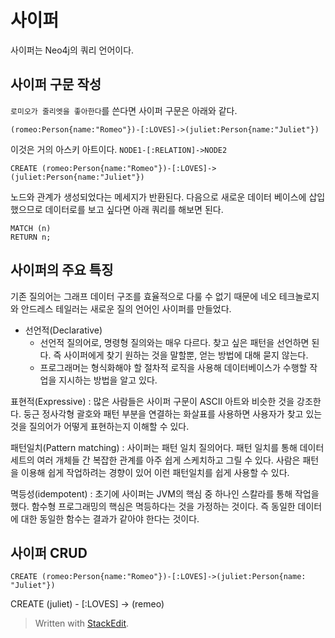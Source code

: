 # 사이퍼 

사이퍼는 Neo4j의 쿼리 언어이다. 

## 사이퍼 구문 작성

`로미오가 줄리엣을 좋아한다`를 쓴다면 사이퍼 구문은 아래와 같다. 

```
(romeo:Person{name:"Romeo"})-[:LOVES]->(juliet:Person{name:"Juliet"})
```

이것은 거의 아스키 아트이다. 
`NODE1-[:RELATION]->NODE2`

```
CREATE (romeo:Person{name:"Romeo"})-[:LOVES]->(juliet:Person{name:"Juliet"})
```

노드와 관계가 생성되었다는 메세지가 반환된다. 다음으로 새로운 데이터 베이스에 삽입했으므로 데이터로를 보고 싶다면 아래 쿼리를 해보면 된다.

```
MATCH (n)
RETURN n;
```

## 사이퍼의 주요 특징

기존 질의어는 그래프 데이터 구조를 효율적으로 다룰 수 없기 때문에 네오 테크놀로지와 안드레스 테일러는 새로운 질의 언어인 사이퍼를 만들었다. 

* 선언적(Declarative)
	* 선언적 질의어로, 명령형 질의와는 매우 다르다. 찾고 싶은 패턴을 선언하면 된다. 즉 사이퍼에게 찾기 원하는 것을 말할뿐, 얻는 방법에 대해 묻지 않는다. 
	* 프로그래머는 형식화해야 할 절차적 로직을 사용해 데이터베이스가 수행할 작업을 지시하는 방법을 알고 있다.

표현적(Expressive)
: 많은 사람들은 사이퍼 구문이 ASCII 아트와 비슷한 것을 강조한다. 둥근 정사각형 괄호와 패턴 부분을 연결하는 화살표를 사용하면 사용자가 찾고 있는 것을 질의어가 어떻게 표현하는지 이해할 수 있다.  

패턴일치(Pattern matching) 
: 사이퍼는 패턴 일치 질의어다. 패턴 일치를 통해 데이터 세트의 여러 개체들 간 복잡한 관계를 아주 쉽게 스케치하고 그릴 수 있다. 사람은 패턴을 이용해 쉽게 작업하려는 경향이 있어 이런 패턴일치를 쉽게 사용할 수 있다.

멱등성(idempotent)
: 초기에 사이퍼는 JVM의 핵심 중 하나인 스칼라를 통해 작업을 했다. 함수형 프로그래밍의 핵심은 멱등하다는 것을 가정하는 것이다. 즉 동일한 데이터에 대한 동일한 함수는 결과가 같아야 한다는 것이다.

## 사이퍼 CRUD

```
CREATE (romeo:Person{name:"Romeo"})-[:LOVES]->(juliet:Person{name: "Juliet"})
```

CREATE (juliet) - [:LOVES] -> (remeo)




> Written with [StackEdit](https://stackedit.io/).
<!--stackedit_data:
eyJoaXN0b3J5IjpbLTU2OTUzOTU3NSwtNzExMDEzMDE3LDIyOT
I2NjU1Niw2MzI2MDE1MzIsLTExMDM4NzU4NDMsMjEyMzgxMjA5
MF19
-->